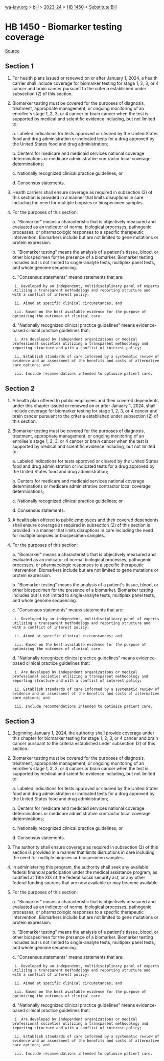 [wa-law.org](/) > [bill](/bill/) > [2023-24](/bill/2023-24/) > [HB 1450](/bill/2023-24/hb/1450/) > [Substitute Bill](/bill/2023-24/hb/1450/S/)

# HB 1450 - Biomarker testing coverage

[Source](http://lawfilesext.leg.wa.gov/biennium/2023-24/Pdf/Bills/House%20Bills/1450-S.pdf)

## Section 1
1. For health plans issued or renewed on or after January 1, 2024, a health carrier shall include coverage for biomarker testing for stage 1, 2, 3, or 4 cancer and brain cancer pursuant to the criteria established under subsection (2) of this section.

2. Biomarker testing must be covered for the purposes of diagnosis, treatment, appropriate management, or ongoing monitoring of an enrollee's stage 1, 2, 3, or 4 cancer or brain cancer when the test is supported by medical and scientific evidence including, but not limited to:

    a. Labeled indications for tests approved or cleared by the United States food and drug administration or indicated tests for a drug approved by the United States food and drug administration;

    b. Centers for medicare and medicaid services national coverage determinations or medicare administrative contractor local coverage determinations;

    c. Nationally recognized clinical practice guidelines; or

    d. Consensus statements.

3. Health carriers shall ensure coverage as required in subsection (2) of this section is provided in a manner that limits disruptions in care including the need for multiple biopsies or biospecimen samples.

4. For the purposes of this section:

    a. "Biomarker" means a characteristic that is objectively measured and evaluated as an indicator of normal biological processes, pathogenic processes, or pharmacologic responses to a specific therapeutic intervention. Biomarkers include but are not limited to gene mutations or protein expression.

    b. "Biomarker testing" means the analysis of a patient's tissue, blood, or other biospecimen for the presence of a biomarker. Biomarker testing includes but is not limited to single-analyte tests, multiplex panel tests, and whole genome sequencing.

    c. "Consensus statements" means statements that are:

        i. Developed by an independent, multidisciplinary panel of experts utilizing a transparent methodology and reporting structure and with a conflict of interest policy;

        ii. Aimed at specific clinical circumstances; and

        iii. Based on the best available evidence for the purpose of optimizing the outcomes of clinical care.

    d. "Nationally recognized clinical practice guidelines" means evidence-based clinical practice guidelines that:

        i. Are developed by independent organizations or medical professional societies utilizing a transparent methodology and reporting structure and with a conflict of interest policy;

        ii. Establish standards of care informed by a systematic review of evidence and an assessment of the benefits and costs of alternative care options; and

        iii. Include recommendations intended to optimize patient care.

## Section 2
1. A health plan offered to public employees and their covered dependents under this chapter issued or renewed on or after January 1, 2024, shall include coverage for biomarker testing for stage 1, 2, 3,
or 4 cancer and brain cancer pursuant to the criteria established under subsection (2) of this section.

2. Biomarker testing must be covered for the purposes of diagnosis, treatment, appropriate management, or ongoing monitoring of an enrollee's stage 1, 2, 3, or 4 cancer or brain cancer when the test is supported by medical and scientific evidence including, but not limited to:

    a. Labeled indications for tests approved or cleared by the United States food and drug administration or indicated tests for a drug approved by the United States food and drug administration;

    b. Centers for medicare and medicaid services national coverage determinations or medicare administrative contractor local coverage determinations;

    c. Nationally recognized clinical practice guidelines; or

    d. Consensus statements.

3. A health plan offered to public employees and their covered dependents shall ensure coverage as required in subsection (2) of this section is provided in a manner that limits disruptions in care including the need for multiple biopsies or biospecimen samples.

4. For the purposes of this section:

    a. "Biomarker" means a characteristic that is objectively measured and evaluated as an indicator of normal biological processes, pathogenic processes, or pharmacologic responses to a specific therapeutic intervention. Biomarkers include but are not limited to gene mutations or protein expression.

    b. "Biomarker testing" means the analysis of a patient's tissue, blood, or other biospecimen for the presence of a biomarker. Biomarker testing includes but is not limited to single-analyte tests, multiplex panel tests, and whole genome sequencing.

    c. "Consensus statements" means statements that are:

        i. Developed by an independent, multidisciplinary panel of experts utilizing a transparent methodology and reporting structure and with a conflict of interest policy;

        ii. Aimed at specific clinical circumstances; and

        iii. Based on the best available evidence for the purpose of optimizing the outcomes of clinical care.

    d. "Nationally recognized clinical practice guidelines" means evidence-based clinical practice guidelines that:

        i. Are developed by independent organizations or medical professional societies utilizing a transparent methodology and reporting structure and with a conflict of interest policy;

        ii. Establish standards of care informed by a systematic review of evidence and an assessment of the benefits and costs of alternative care options; and

        iii. Include recommendations intended to optimize patient care.

## Section 3
1. Beginning January 1, 2024, the authority shall provide coverage under this chapter for biomarker testing for stage 1, 2, 3, or 4 cancer and brain cancer pursuant to the criteria established under subsection (2) of this section.

2. Biomarker testing must be covered for the purposes of diagnosis, treatment, appropriate management, or ongoing monitoring of an enrollee's stage 1, 2, 3, or 4 cancer or brain cancer when the test is supported by medical and scientific evidence including, but not limited to:

    a. Labeled indications for tests approved or cleared by the United States food and drug administration or indicated tests for a drug approved by the United States food and drug administration;

    b. Centers for medicare and medicaid services national coverage determinations or medicare administrative contractor local coverage determinations;

    c. Nationally recognized clinical practice guidelines; or

    d. Consensus statements.

3. The authority shall ensure coverage as required in subsection (2) of this section is provided in a manner that limits disruptions in care including the need for multiple biopsies or biospecimen samples.

4. In administering this program, the authority shall seek any available federal financial participation under the medical assistance program, as codified at Title XIX of the federal social security act, or any other federal funding sources that are now available or may become available.

5. For the purposes of this section:

    a. "Biomarker" means a characteristic that is objectively measured and evaluated as an indicator of normal biological processes, pathogenic processes, or pharmacologic responses to a specific therapeutic intervention. Biomarkers include but are not limited to gene mutations or protein expression.

    b. "Biomarker testing" means the analysis of a patient's tissue, blood, or other biospecimen for the presence of a biomarker. Biomarker testing includes but is not limited to single-analyte tests, multiplex panel tests, and whole genome sequencing.

    c. "Consensus statements" means statements that are:

        i. Developed by an independent, multidisciplinary panel of experts utilizing a transparent methodology and reporting structure and with a conflict of interest policy;

        ii. Aimed at specific clinical circumstances; and

        iii. Based on the best available evidence for the purpose of optimizing the outcomes of clinical care.

    d. "Nationally recognized clinical practice guidelines" means evidence-based clinical practice guidelines that:

        i. Are developed by independent organizations or medical professional societies utilizing a transparent methodology and reporting structure and with a conflict of interest policy;

        ii. Establish standards of care informed by a systematic review of evidence and an assessment of the benefits and costs of alternative care options; and

        iii. Include recommendations intended to optimize patient care.
